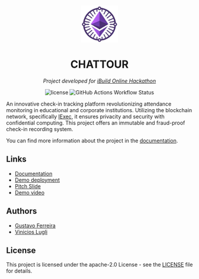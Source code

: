 <p align="center">
  <img src="./docs/static/img/logo.png" width="100" alt="project-logo">
</p>
<p align="center">
	<h1 align="center">CHATTOUR</h1>
</p>
<p align="center">
    <em> Project developed for <a href="https://taikai.network/iExec/hackathons/ibuild/resources">iBuild Online Hackathon</a></em>
</p>
<p align="center">
	<img src="https://img.shields.io/github/license/Bottle-Coders/iPresence?style=default&logo=opensourceinitiative&logoColor=white&color=78DCE8" alt="license">
	<img src="https://img.shields.io/github/actions/workflow/status/Bottle-Coders/iPresence/CI.yml" alt="GitHub Actions Workflow Status">
</p>

<p>An innovative check-in tracking platform revolutionizing attendance monitoring in educational and corporate institutions. Utilizing the blockchain network, specifically <a href="https://iex.ec/">IExec</a>, it ensures privacity and security with confidential computing. This project offers an immutable and fraud-proof check-in recording system.</p>

You can find more information about the project in the [documentation](https://bottle-coders.github.io/iPresence/).

## Links

-   [Documentation](https://bottle-coders.github.io/iPresence/)
-   [Demo deployment](https://ipresence.vercel.app/)
-   [Pitch Slide](https://youtu.be/C6Knx3dPk0w)
-   [Demo video](https://www.youtube.com/watch?v=W0rheKsxDSw)

## Authors

-   [Gustavo Ferreira](https://github.com/gustavofdeoliveira)
-   [Vinicios Lugli](https://github.com/ViniciosLugli)

## License

This project is licensed under the apache-2.0 License - see the [LICENSE](LICENSE) file for details.
